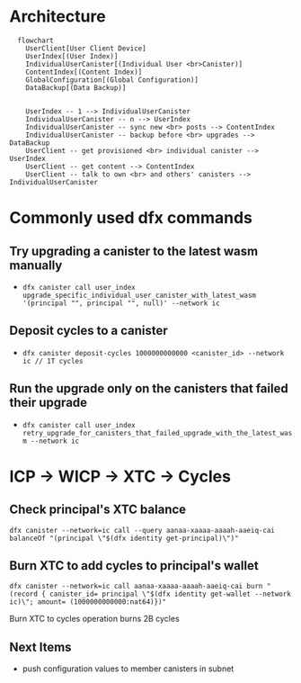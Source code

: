 # Architecture

```mermaid
  flowchart
    UserClient[User Client Device]
    UserIndex[(User Index)]
    IndividualUserCanister[(Individual User <br>Canister)]
    ContentIndex[(Content Index)]
    GlobalConfiguration[(Global Configuration)]
    DataBackup[(Data Backup)]


    UserIndex -- 1 --> IndividualUserCanister
    IndividualUserCanister -- n --> UserIndex
    IndividualUserCanister -- sync new <br> posts --> ContentIndex
    IndividualUserCanister -- backup before <br> upgrades --> DataBackup
    UserClient -- get provisioned <br> individual canister --> UserIndex
    UserClient -- get content --> ContentIndex
    UserClient -- talk to own <br> and others' canisters --> IndividualUserCanister
```

# Commonly used dfx commands

## Try upgrading a canister to the latest wasm manually

- `dfx canister call user_index upgrade_specific_individual_user_canister_with_latest_wasm '(principal "", principal "", null)' --network ic`

## Deposit cycles to a canister

- `dfx canister deposit-cycles 1000000000000 <canister_id> --network ic // 1T cycles`

## Run the upgrade only on the canisters that failed their upgrade

- `dfx canister call user_index retry_upgrade_for_canisters_that_failed_upgrade_with_the_latest_wasm --network ic`

# ICP -> WICP -> XTC -> Cycles

## Check principal's XTC balance

`dfx canister --network=ic call --query aanaa-xaaaa-aaaah-aaeiq-cai balanceOf "(principal \"$(dfx identity get-principal)\")"`

## Burn XTC to add cycles to principal's wallet

`dfx canister --network=ic call aanaa-xaaaa-aaaah-aaeiq-cai burn "(record { canister_id= principal \"$(dfx identity get-wallet --network ic)\"; amount= (1000000000000:nat64)})"`

Burn XTC to cycles operation burns 2B cycles

## Next Items

- push configuration values to member canisters in subnet
